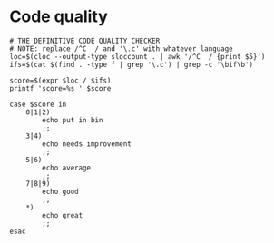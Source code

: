 Code quality
============

	# THE DEFINITIVE CODE QUALITY CHECKER
	# NOTE: replace /^C  / and '\.c' with whatever language
	loc=$(cloc --output-type sloccount . | awk '/^C  / {print $5}')
	ifs=$(cat $(find . -type f | grep '\.c') | grep -c '\bif\b')
	
	score=$(expr $loc / $ifs)
	printf 'score=%s ' $score
	
	case $score in
		0|1|2)
			echo put in bin
			;;
		3|4)
			echo needs improvement
			;;
		5|6)
			echo average
			;;
		7|8|9)
			echo good
			;;
		*)
			echo great
			;;
	esac
